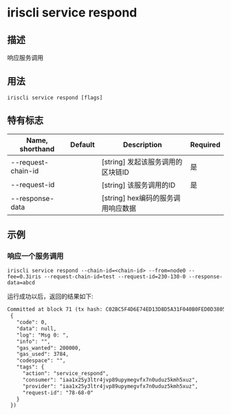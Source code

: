 # iriscli service respond 

## 描述

响应服务调用

## 用法

```
iriscli service respond [flags]
```

## 特有标志

| Name, shorthand       | Default                 | Description                                                                                                                                           | Required |
| --------------------- | ----------------------- | ----------------------------------------------------------------------------------------------------------------------------------------------------- | -------- |
| --request-chain-id    |                         | [string] 发起该服务调用的区块链ID                                                                                              | 是       |
| --request-id          |                         | [string] 该服务调用的ID                                                                                                                                | 是       |
| --response-data       |                         | [string] hex编码的服务调用响应数据                                                                       |        |

## 示例

### 响应一个服务调用 
```shell
iriscli service respond --chain-id=<chain-id> --from=node0 --fee=0.3iris --request-chain-id=test --request-id=230-130-0 --response-data=abcd
```

运行成功以后，返回的结果如下:

```txt
Committed at block 71 (tx hash: C02BC5F4D6E74ED13D8D5A31F040B0FED0D3805AF1C546544A112DB2EFF3D9D5, response:
 {
   "code": 0,
   "data": null,
   "log": "Msg 0: ",
   "info": "",
   "gas_wanted": 200000,
   "gas_used": 3784,
   "codespace": "",
   "tags": {
     "action": "service_respond",
     "consumer": "iaa1x25y3ltr4jvp89upymegvfx7n0uduz5kmh5xuz",
     "provider": "iaa1x25y3ltr4jvp89upymegvfx7n0uduz5kmh5xuz",
     "request-id": "78-68-0"
   }
 })
```

